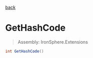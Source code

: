﻿

[back](/IronSphere.Extensions/types/GenericExtension)

# GetHashCode

> Assembly: IronSphere.Extensions

```csharp
int GetHashCode()
```



 